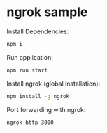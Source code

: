 # ngrok sample

Install Dependencies:
```bash
npm i
```

Run application:
```bash
npm run start
```

Install ngrok (global installation):
```bash
npm install -g ngrok
```

Port forwarding with ngrok:
```bash
ngrok http 3000
```


